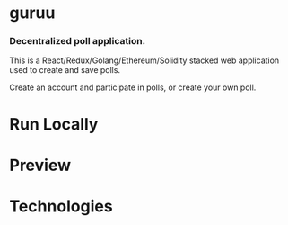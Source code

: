# guruu
### Decentralized poll application. 
This is a React/Redux/Golang/Ethereum/Solidity stacked web application used to create and save polls.

Create an account and participate in polls, or create your own poll. 

# Run Locally

# Preview

# Technologies
